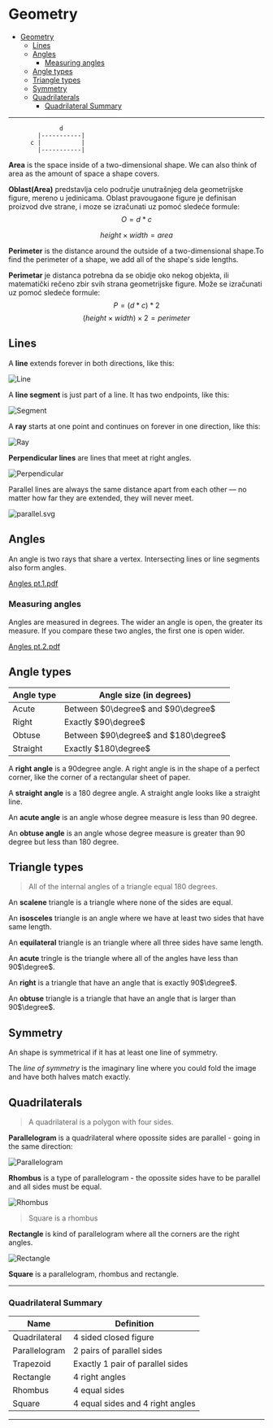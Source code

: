 # Geometry

- [Geometry](#Geometry)
	- [Lines](#Lines)
	- [Angles](#Angles)
		- [Measuring angles](#Measuring-angles)
	- [Angle types](#Angle-types)
	- [Triangle types](#Triangle-types)
	- [Symmetry](#Symmetry)
	- [Quadrilaterals](#Quadrilaterals)
		- [Quadrilateral Summary](#Quadrilateral-Summary)

---

```
              d
        |-----------|
      c |           |
        |-----------|
```

**Area** is the space inside of a two-dimensional shape. We can also think of area as the amount of space a shape covers.

**Oblast(Area)** predstavlja celo područje unutrašnjeg dela geometrijske figure, mereno u jedinicama. Oblast pravougaone figure je definisan proizvod dve strane, i moze se izračunati uz pomoć sledeće formule:
$$O = d * c$$

$$ height \times width = area $$

**Perimeter** is the distance around the outside of a two-dimensional shape.To find the perimeter of a shape, we add all of the shape's side lengths.

**Perimetar** je distanca potrebna da se obidje oko nekog objekta, ili matematički rečeno zbir svih strana geometrijske figure. Može se izračunati uz pomoć sledeće formule:
$$P = (d * c) * 2$$
$$ (height \times width) \times 2 = perimeter $$

## Lines

A **line** extends forever in both directions, like this:

![Line](https://cdn.kastatic.org/ka-perseus-graphie/5fade265560eb6d89d57fb526850e0652b812127.png)

A **line segment** is just part of a line. It has two endpoints, like this:

![Segment](https://cdn.kastatic.org/ka-perseus-graphie/a26f5a5d1677c840eb556ced719307a3de52c26f.png)

A **ray** starts at one point and continues on forever in one direction, like this:

![Ray](https://cdn.kastatic.org/ka-perseus-graphie/5578ab3d6a0f66440403ed77729d93697631d889.png)

**Perpendicular lines** are lines that meet at right angles.

![Perpendicular](https://www.mathsisfun.com/geometry/images/perpendicular.svg)

Parallel lines are always the same distance apart from each other — no matter how far they are extended, they will never meet.

![parallel.svg](https://www.mathsisfun.com/geometry/images/parallel.svg)

## Angles

An angle is two rays that share a vertex. Intersecting lines or line segments also form angles.

[Angles pt.1.pdf](:storage/59987413-57e5-4048-b6ec-b2554f34c79f/d53bbd69.pdf)

### Measuring angles

Angles are measured in degrees.
The wider an angle is open, the greater its measure. If you compare these two angles, the first one is open wider.

[Angles pt.2.pdf](:storage/59987413-57e5-4048-b6ec-b2554f34c79f/4a20ea1c.pdf)

## Angle types

| Angle type | Angle size (in degrees)              |
| ---------- | ------------------------------------ |
| Acute      | Between $0\degree$ and $90\degree$   |
| Right      | Exactly $90\degree$                  |
| Obtuse     | Between $90\degree$ and $180\degree$ |
| Straight   | Exactly $180\degree$                 |

A **right angle** is a 90degree angle. A right angle is in the shape of a perfect corner, like the corner of a rectangular sheet of paper.

A **straight angle** is a 180 degree angle. A straight angle looks like a straight line.

An **acute angle** is an angle whose degree measure is less than 90 degree.

An **obtuse angle** is an angle whose degree measure is greater than 90 degree but less than 180 degree.

## Triangle types

> All of the internal angles of a triangle equal 180 degrees.

An **scalene** triangle is a triangle where none of the sides are equal.

An **isosceles** triangle is an angle where we have at least two sides that have same length.

An **equilateral** triangle is an triangle where all three sides have same length.

An **acute** tringle is the triangle where all of the angles have less than 90$\degree$.

An **right** is a triangle that have an angle that is exactly 90$\degree$.

An **obtuse** triangle is a triangle that have an angle that is larger than 90$\degree$.

## Symmetry

An shape is symmetrical if it has at least one line of symmetry.

The _line of symmetry_ is the imaginary line where you could fold the image and have both halves match exactly.

## Quadrilaterals

> A quadrilateral is a polygon with four sides.

**Parallelogram** is a quadrilateral where opossite sides are parallel - going in the same direction:

![Parallelogram](https://proxy.duckduckgo.com/iu/?u=https%3A%2F%2Fupload.wikimedia.org%2Fwikipedia%2Fcommons%2Fthumb%2F2%2F27%2FParallelogram_area_animated.gif%2F180px-Parallelogram_area_animated.gif&f=1)

**Rhombus** is a type of parallelogram - the opossite sides have to be parallel and all sides must be equal.

![Rhombus](https://proxy.duckduckgo.com/iu/?u=http%3A%2F%2Fwww.k6-geometric-shapes.com%2Fimages%2Fxquadrilateral-rhombus.jpg.pagespeed.ic.rP3WnWrXGM.jpg&f=1)

> Square is a rhombus

**Rectangle** is kind of parallelogram where all the corners are the right angles.

![Rectangle](https://proxy.duckduckgo.com/iu/?u=https%3A%2F%2Fimage.tutorvista.com%2Fcms%2Fimages%2F38%2Fdiagonal-of-a-rectangle-example.JPG&f=1)

**Square** is a parallelogram, rhombus and rectangle.

---

### Quadrilateral Summary

| Name          | Definition                       |
| ------------- | -------------------------------- |
| Quadrilateral | 4 sided closed figure            |
| Parallelogram | 2 pairs of parallel sides        |
| Trapezoid     | Exactly 1 pair of parallel sides |
| Rectangle     | 4 right angles                   |
| Rhombus       | 4 equal sides                    |
| Square        | 4 equal sides and 4 right angles |

---
